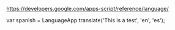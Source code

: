 https://developers.google.com/apps-script/reference/language/

var spanish = LanguageApp.translate('This is a test', 'en', 'es');

